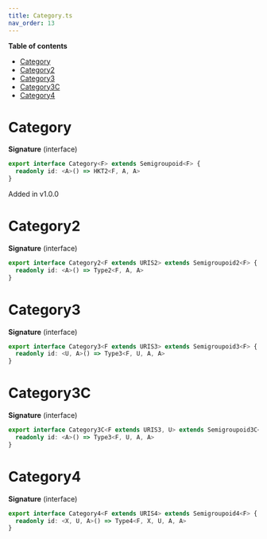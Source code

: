 ```yaml
---
title: Category.ts
nav_order: 13
---
```


<!-- START doctoc generated TOC please keep comment here to allow auto update -->
<!-- DON'T EDIT THIS SECTION, INSTEAD RE-RUN doctoc TO UPDATE -->
**Table of contents**

- [Category](#category)
- [Category2](#category2)
- [Category3](#category3)
- [Category3C](#category3c)
- [Category4](#category4)

<!-- END doctoc generated TOC please keep comment here to allow auto update -->

# Category

**Signature** (interface)

```ts
export interface Category<F> extends Semigroupoid<F> {
  readonly id: <A>() => HKT2<F, A, A>
}
```

Added in v1.0.0

# Category2

**Signature** (interface)

```ts
export interface Category2<F extends URIS2> extends Semigroupoid2<F> {
  readonly id: <A>() => Type2<F, A, A>
}
```

# Category3

**Signature** (interface)

```ts
export interface Category3<F extends URIS3> extends Semigroupoid3<F> {
  readonly id: <U, A>() => Type3<F, U, A, A>
}
```

# Category3C

**Signature** (interface)

```ts
export interface Category3C<F extends URIS3, U> extends Semigroupoid3C<F, U> {
  readonly id: <A>() => Type3<F, U, A, A>
}
```

# Category4

**Signature** (interface)

```ts
export interface Category4<F extends URIS4> extends Semigroupoid4<F> {
  readonly id: <X, U, A>() => Type4<F, X, U, A, A>
}
```
